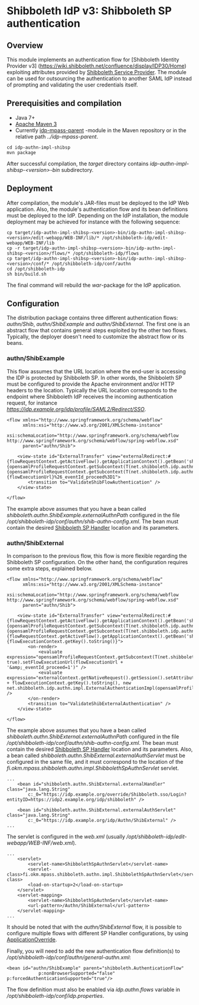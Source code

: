 # Shibboleth IdP v3: Shibboleth SP authentication

## Overview

This module implements an authentication flow for [Shibboleth Identity Provider v3]
(https://wiki.shibboleth.net/confluence/display/IDP30/Home) exploiting attributes provided by 
[Shibboleth Service Provider](https://shibboleth.net/products/service-provider.html). The module can be used
for outsourcing the authentication to another SAML IdP instead of prompting and validating the user
credentials itself.

## Prerequisities and compilation

- Java 7+
- [Apache Maven 3](https://maven.apache.org/)
- Currently [idp-mpass-parent](https://github.com/Digipalvelutehdas/MPASS-proxy/tree/master/idp-mpass-parent) -module in the Maven repository or in the relative path _../idp-mpass-parent_.

```
cd idp-authn-impl-shibsp
mvn package
```

After successful compilation, the _target_ directory contains _idp-authn-impl-shibsp-\<version\>-bin_
subdirectory.

## Deployment

After compilation, the module's JAR-files must be deployed to the IdP Web
application. Also, the module's authentication flow and its bean definitions must
be deployed to the IdP. Depending on the IdP installation, the module deployment may be achieved for instance 
with the following sequence:

```
cp target/idp-authn-impl-shibsp-<version>-bin/idp-authn-impl-shibsp-<version>/edit-webapp/WEB-INF/lib/* /opt/shibboleth-idp/edit-webapp/WEB-INF/lib
cp -r target/idp-authn-impl-shibsp-<version>-bin/idp-authn-impl-shibsp-<version>/flows/* /opt/shibboleth-idp/flows
cp target/idp-authn-impl-shibsp-<version>-bin/idp-authn-impl-shibsp-<version>/conf/* /opt/shibboleth-idp/conf/authn
cd /opt/shibboleth-idp
sh bin/build.sh
```

The final command will rebuild the _war_-package for the IdP application.

## Configuration

The distribution package contains three different authentication flows: _authn/Shib_, _authn/ShibExample_ and _authn/ShibExternal_. The first
one is an abstract flow that contains general steps exploited by the other two flows. Typically, the deployer doesn't need to customize the
abstract flow or its beans.

### authn/ShibExample

This flow assumes that the URL location where the end-user is accessing the IDP is protected by Shibboleth SP. In other words, the
Shibboleth SP must be configured to provide the Apache environment and/or HTTP headers to the location. Typically the URL location
corresponds to the endpoint where Shibboleth IdP receives the incoming authentication request, for instance 
*https://idp.example.org/idp/profile/SAML2/Redirect/SSO*.

```
<flow xmlns="http://www.springframework.org/schema/webflow"
      xmlns:xsi="http://www.w3.org/2001/XMLSchema-instance"
      xsi:schemaLocation="http://www.springframework.org/schema/webflow http://www.springframework.org/schema/webflow/spring-webflow.xsd"
      parent="authn/Shib">

    <view-state id="ExternalTransfer" view="externalRedirect:#{flowRequestContext.getActiveFlow().getApplicationContext().getBean('shibboleth.authn.ShibExample.externalAuthnPath')}&amp;forceAuthn=#{opensamlProfileRequestContext.getSubcontext(T(net.shibboleth.idp.authn.context.AuthenticationContext)).isForceAuthn()}&amp;isPassive=#{opensamlProfileRequestContext.getSubcontext(T(net.shibboleth.idp.authn.context.AuthenticationContext)).isPassive()}&amp;target=#{flowExecutionUrl}%26_eventId_proceed%3D1">
        <transition to="ValidateShibFlowAuthentication" />
    </view-state>
    
</flow>
```

The example above assumes that you have a bean called _shibboleth.authn.ShibExample.externalAuthnPath_ configured in the file 
_/opt/shibboleth-idp/conf/authn/shib-authn-config.xml_. The bean must contain the desired
[Shibboleth SP Handler](https://wiki.shibboleth.net/confluence/display/SHIB2/NativeSPHandler) location and its parameters.

### authn/ShibExternal

In comparison to the previous flow, this flow is more flexible regarding the Shibboleth SP configuration. On the other hand, the
configuration requires some extra steps, explained below.

```
<flow xmlns="http://www.springframework.org/schema/webflow"
      xmlns:xsi="http://www.w3.org/2001/XMLSchema-instance"
      xsi:schemaLocation="http://www.springframework.org/schema/webflow http://www.springframework.org/schema/webflow/spring-webflow.xsd"
      parent="authn/Shib">

    <view-state id="ExternalTransfer" view="externalRedirect:#{flowRequestContext.getActiveFlow().getApplicationContext().getBean('shibboleth.authn.ShibExternal.externalHandler')}&amp;forceAuthn=#{opensamlProfileRequestContext.getSubcontext(T(net.shibboleth.idp.authn.context.AuthenticationContext)).isForceAuthn()}&amp;isPassive=#{opensamlProfileRequestContext.getSubcontext(T(net.shibboleth.idp.authn.context.AuthenticationContext)).isPassive()}&amp;target=#{flowRequestContext.getActiveFlow().getApplicationContext().getBean('shibboleth.authn.ShibExternal.externalAuthServlet')}%3Fconversation=#{flowExecutionContext.getKey().toString()}">
        <on-render>
            <evaluate expression="opensamlProfileRequestContext.getSubcontext(T(net.shibboleth.idp.authn.context.AuthenticationContext)).getSubcontext(T(net.shibboleth.idp.authn.context.ExternalAuthenticationContext), true).setFlowExecutionUrl(flowExecutionUrl + '&amp;_eventId_proceed=1')" />
            <evaluate expression="externalContext.getNativeRequest().getSession().setAttribute('conversation' + flowExecutionContext.getKey().toString(), new net.shibboleth.idp.authn.impl.ExternalAuthenticationImpl(opensamlProfileRequestContext))" />
        </on-render>
        <transition to="ValidateShibExternalAuthentication" />
    </view-state>
    
</flow>
```

The example above assumes that you have a bean called _shibboleth.authn.ShibExternal.externalAuthnPath_ configured in the file 
_/opt/shibboleth-idp/conf/authn/shib-authn-config.xml_. The bean must contain the desired
[Shibboleth SP Handler](https://wiki.shibboleth.net/confluence/display/SHIB2/NativeSPHandler) location and its parameters. Also, a bean
called _shibboleth.authn.ShibExternal.externalAuthServlet_ must be configured in the same file, and it must correspond to the location
of the _fi.okm.mpass.shibboleth.authn.impl.ShibbolethSpAuthnServlet_ servlet.

```
...
    <bean id="shibboleth.authn.ShibExternal.externalHandler" class="java.lang.String"
        c:_0="https://idp.example.org/override/Shibboleth.sso/Login?entityID=https://idp2.example.org/idp/shibboleth" />

    <bean id="shibboleth.authn.ShibExternal.externalAuthServlet" class="java.lang.String"
        c:_0="https://idp.example.org/idp/Authn/ShibExternal" />
...
```


The servlet is configured in the *web.xml* (usually _/opt/shibboleth-idp/edit-webapp/WEB-INF/web.xml_).

```
...
    <servlet>
        <servlet-name>ShibbolethSpAuthnServlet</servlet-name>
        <servlet-class>fi.okm.mpass.shibboleth.authn.impl.ShibbolethSpAuthnServlet</servlet-class>
        <load-on-startup>2</load-on-startup>
    </servlet>
    <servlet-mapping>
        <servlet-name>ShibbolethSpAuthnServlet</servlet-name>
        <url-pattern>/Authn/ShibExternal</url-pattern>
    </servlet-mapping>
...
```


It should be noted that with the _authn/ShibExternal_ flow, it is possible to configure multiple flows with different SP Handler 
configurations, by using [ApplicationOverride](https://wiki.shibboleth.net/confluence/display/SHIB2/NativeSPApplicationOverride).

Finally, you will need to add the new authentication flow definition(s) to _/opt/shibboleth-idp/conf/authn/general-authn.xml_:

```
<bean id="authn/ShibExample" parent="shibboleth.AuthenticationFlow"
            p:nonBrowserSupported="false" p:forcedAuthenticationSupported="true"/>
```

The flow definition must also be enabled via _idp.authn.flows_ variable in _/opt/shibboleth-idp/conf/idp.properties_.